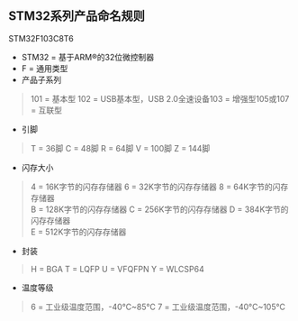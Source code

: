 ## STM32系列产品命名规则

STM32F103C8T6  
- STM32 = 基于ARM®的32位微控制器    
- F = 通用类型    
- 产品子系列  
> 101 = 基本型 102 = USB基本型，USB 2.0全速设备103 = 增强型105或107 = 互联型  
- 引脚  
> T = 36脚 C = 48脚 R = 64脚 V = 100脚 Z = 144脚
- 闪存大小 
> 4 = 16K字节的闪存存储器 6 = 32K字节的闪存存储器 8 = 64K字节的闪存存储器  
> B = 128K字节的闪存存储器 C = 256K字节的闪存存储器 D = 384K字节的闪存存储器  
> E = 512K字节的闪存存储器  
- 封装   
> H = BGA T = LQFP U = VFQFPN Y = WLCSP64  
- 温度等级  
> 6 = 工业级温度范围，-40°C~85°C 7 = 工业级温度范围，-40°C~105°C  

